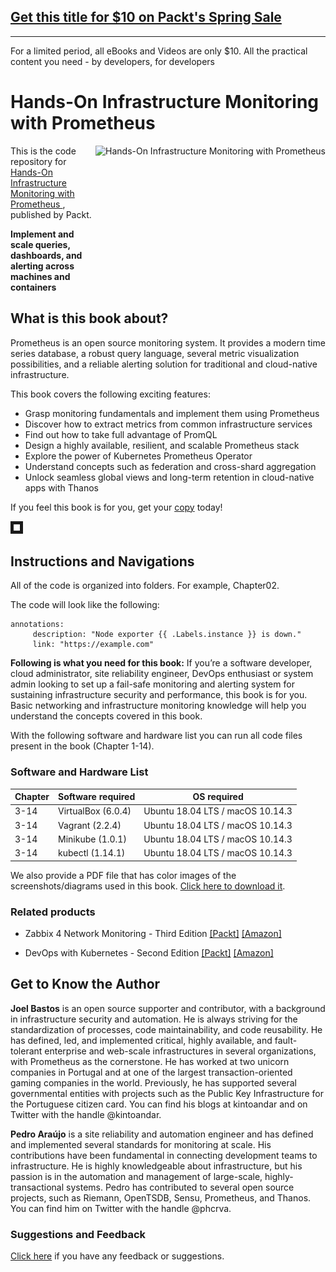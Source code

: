 ## [Get this title for $10 on Packt's Spring Sale](https://www.packt.com/B12751?utm_source=github&utm_medium=packt-github-repo&utm_campaign=spring_10_dollar_2022)
-----
For a limited period, all eBooks and Videos are only $10. All the practical content you need \- by developers, for developers

# Hands-On Infrastructure Monitoring with Prometheus 

<a href="https://www.packtpub.com/virtualization-and-cloud/hands-infrastructure-monitoring-prometheus?utm_source=github&utm_medium=repository&utm_campaign=9781789612349"><img src="https://www.packtpub.com/media/catalog/product/cache/e4d64343b1bc593f1c5348fe05efa4a6/b/1/b12751_mockupcover_1.png" alt="Hands-On Infrastructure Monitoring with Prometheus " height="256px" align="right"></a>

This is the code repository for [Hands-On Infrastructure Monitoring with Prometheus ](https://www.packtpub.com/virtualization-and-cloud/hands-infrastructure-monitoring-prometheus?utm_source=github&utm_medium=repository&utm_campaign=9781789612349), published by Packt.

**Implement and scale queries, dashboards, and alerting across machines and containers**

## What is this book about?
Prometheus is an open source monitoring system. It provides a modern time series database, a robust query language, several metric visualization possibilities, and a reliable alerting solution for traditional and cloud-native infrastructure.

This book covers the following exciting features:
- Grasp monitoring fundamentals and implement them using Prometheus 
- Discover how to extract metrics from common infrastructure services 
- Find out how to take full advantage of PromQL 
- Design a highly available, resilient, and scalable Prometheus stack 
- Explore the power of Kubernetes Prometheus Operator 
- Understand concepts such as federation and cross-shard aggregation 
- Unlock seamless global views and long-term retention in cloud-native apps with Thanos 

If you feel this book is for you, get your [copy](https://www.amazon.com/dp/1789612349) today!

<a href="https://www.packtpub.com/?utm_source=github&utm_medium=banner&utm_campaign=GitHubBanner"><img src="https://raw.githubusercontent.com/PacktPublishing/GitHub/master/GitHub.png" 
alt="https://www.packtpub.com/" border="5" /></a>

## Instructions and Navigations
All of the code is organized into folders. For example, Chapter02.

The code will look like the following:
```
annotations:
     description: "Node exporter {{ .Labels.instance }} is down."
     link: "https://example.com"
```

**Following is what you need for this book:**
If you’re a software developer, cloud administrator, site reliability engineer, DevOps enthusiast or system admin looking to set up a fail-safe monitoring and alerting system for sustaining infrastructure security and performance, this book is for you. Basic networking and infrastructure monitoring knowledge will help you understand the concepts covered in this book.

With the following software and hardware list you can run all code files present in the book (Chapter 1-14).
### Software and Hardware List
| Chapter | Software required | OS required |
| -------- | ------------------------------------ | ----------------------------------- |
| 3-14 | VirtualBox (6.0.4) | Ubuntu 18.04 LTS / macOS 10.14.3 |
| 3-14 | Vagrant (2.2.4) | Ubuntu 18.04 LTS / macOS 10.14.3 |
| 3-14 | Minikube (1.0.1) | Ubuntu 18.04 LTS / macOS 10.14.3 |
| 3-14 | kubectl (1.14.1) | Ubuntu 18.04 LTS / macOS 10.14.3 |

We also provide a PDF file that has color images of the screenshots/diagrams used in this book. [Click here to download it](https://www.packtpub.com/sites/default/files/downloads/9781789612349_ColorImages.pdf).

### Related products
* Zabbix 4 Network Monitoring - Third Edition  [[Packt]](https://www.packtpub.com/in/networking-and-servers/zabbix-4-network-monitoring-third-edition?utm_source=github&utm_medium=repository&utm_campaign=9781789340266) [[Amazon]](https://www.amazon.com/dp/1789340268)

* DevOps with Kubernetes - Second Edition  [[Packt]](https://www.packtpub.com/in/virtualization-and-cloud/devops-kubernetes-second-edition?utm_source=github&utm_medium=repository&utm_campaign=9781789533996) [[Amazon]](https://www.amazon.com/dp/1789533996)

## Get to Know the Author
**Joel Bastos**
is an open source supporter and contributor, with a background in infrastructure security and automation. He is always striving for the standardization of processes, code maintainability, and code reusability. He has defined, led, and implemented critical, highly available, and fault-tolerant enterprise and web-scale infrastructures in several organizations, with Prometheus as the cornerstone. He has worked at two unicorn companies in Portugal and at one of the largest transaction-oriented gaming companies in the world. Previously, he has supported several governmental entities with projects such as the Public Key Infrastructure for the Portuguese citizen card. You can find his blogs at kintoandar and on Twitter with the handle @kintoandar.

**Pedro Araújo**
is a site reliability and automation engineer and has defined and implemented several standards for monitoring at scale. His contributions have been fundamental in connecting development teams to infrastructure. He is highly knowledgeable about infrastructure, but his passion is in the automation and management of large-scale, highly-transactional systems. Pedro has contributed to several open source projects, such as Riemann, OpenTSDB, Sensu, Prometheus, and Thanos. You can find him on Twitter with the handle @phcrva.


### Suggestions and Feedback
[Click here](https://docs.google.com/forms/d/e/1FAIpQLSdy7dATC6QmEL81FIUuymZ0Wy9vH1jHkvpY57OiMeKGqib_Ow/viewform) if you have any feedback or suggestions.
